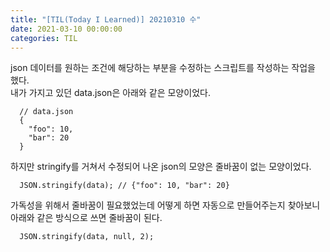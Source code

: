 ```yaml
---
title: "[TIL(Today I Learned)] 20210310 수"
date: 2021-03-10 00:00:00
categories: TIL
---
```


json 데이터를 원하는 조건에 해당하는 부분을 수정하는 스크립트를 작성하는 작업을 했다.  
내가 가지고 있던 data.json은 아래와 같은 모양이었다.
```
  // data.json
  {
    "foo": 10,
    "bar": 20
  }
```

하지만 stringify를 거쳐서 수정되어 나온 json의 모양은 줄바꿈이 없는 모양이었다.  
```
  JSON.stringify(data); // {"foo": 10, "bar": 20}
```

가독성을 위해서 줄바꿈이 필요했었는데 어떻게 하면 자동으로 만들어주는지 찾아보니 아래와 같은 방식으로 쓰면 줄바꿈이 된다.
```
  JSON.stringify(data, null, 2);
```
